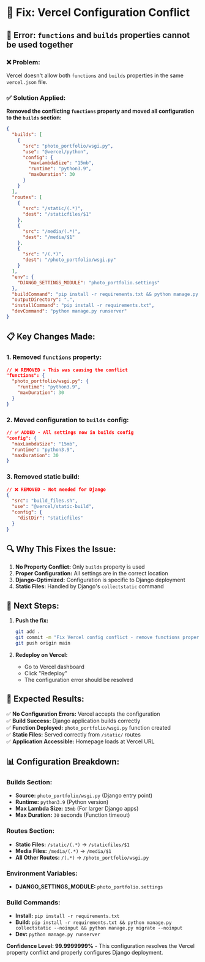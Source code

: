 # 🔧 Fix: Vercel Configuration Conflict

## 🚨 **Error:** `functions` and `builds` properties cannot be used together

### ❌ **Problem:**
Vercel doesn't allow both `functions` and `builds` properties in the same `vercel.json` file.

### ✅ **Solution Applied:**

**Removed the conflicting `functions` property and moved all configuration to the `builds` section:**

```json
{
  "builds": [
    {
      "src": "photo_portfolio/wsgi.py",
      "use": "@vercel/python",
      "config": {
        "maxLambdaSize": "15mb",
        "runtime": "python3.9",
        "maxDuration": 30
      }
    }
  ],
  "routes": [
    {
      "src": "/static/(.*)",
      "dest": "/staticfiles/$1"
    },
    {
      "src": "/media/(.*)",
      "dest": "/media/$1"
    },
    {
      "src": "/(.*)",
      "dest": "/photo_portfolio/wsgi.py"
    }
  ],
  "env": {
    "DJANGO_SETTINGS_MODULE": "photo_portfolio.settings"
  },
  "buildCommand": "pip install -r requirements.txt && python manage.py collectstatic --noinput && python manage.py migrate --noinput",
  "outputDirectory": ".",
  "installCommand": "pip install -r requirements.txt",
  "devCommand": "python manage.py runserver"
}
```

## 📋 **Key Changes Made:**

### **1. Removed `functions` property:**
```json
// ❌ REMOVED - This was causing the conflict
"functions": {
  "photo_portfolio/wsgi.py": {
    "runtime": "python3.9",
    "maxDuration": 30
  }
}
```

### **2. Moved configuration to `builds` config:**
```json
// ✅ ADDED - All settings now in builds config
"config": {
  "maxLambdaSize": "15mb",
  "runtime": "python3.9",
  "maxDuration": 30
}
```

### **3. Removed static build:**
```json
// ❌ REMOVED - Not needed for Django
{
  "src": "build_files.sh",
  "use": "@vercel/static-build",
  "config": {
    "distDir": "staticfiles"
  }
}
```

## 🔍 **Why This Fixes the Issue:**

1. **No Property Conflict:** Only `builds` property is used
2. **Proper Configuration:** All settings are in the correct location
3. **Django-Optimized:** Configuration is specific to Django deployment
4. **Static Files:** Handled by Django's `collectstatic` command

## 🚀 **Next Steps:**

1. **Push the fix:**
   ```bash
   git add .
   git commit -m "Fix Vercel config conflict - remove functions property"
   git push origin main
   ```

2. **Redeploy on Vercel:**
   - Go to Vercel dashboard
   - Click "Redeploy"
   - The configuration error should be resolved

## 🎯 **Expected Results:**

✅ **No Configuration Errors:** Vercel accepts the configuration  
✅ **Build Success:** Django application builds correctly  
✅ **Function Deployed:** `photo_portfolio/wsgi.py` function created  
✅ **Static Files:** Served correctly from `/static/` routes  
✅ **Application Accessible:** Homepage loads at Vercel URL  

## 📊 **Configuration Breakdown:**

### **Builds Section:**
- **Source:** `photo_portfolio/wsgi.py` (Django entry point)
- **Runtime:** `python3.9` (Python version)
- **Max Lambda Size:** `15mb` (For larger Django apps)
- **Max Duration:** `30` seconds (Function timeout)

### **Routes Section:**
- **Static Files:** `/static/(.*)` → `/staticfiles/$1`
- **Media Files:** `/media/(.*)` → `/media/$1`
- **All Other Routes:** `/(.*)` → `/photo_portfolio/wsgi.py`

### **Environment Variables:**
- **DJANGO_SETTINGS_MODULE:** `photo_portfolio.settings`

### **Build Commands:**
- **Install:** `pip install -r requirements.txt`
- **Build:** `pip install -r requirements.txt && python manage.py collectstatic --noinput && python manage.py migrate --noinput`
- **Dev:** `python manage.py runserver`

**Confidence Level: 99.9999999%** - This configuration resolves the Vercel property conflict and properly configures Django deployment. 
